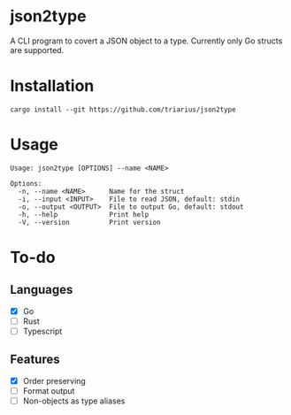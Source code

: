 json2type
===

A CLI program to covert a JSON object to a type. Currently only Go structs are supported.

# Installation
```shell
cargo install --git https://github.com/triarius/json2type
```

# Usage
```
Usage: json2type [OPTIONS] --name <NAME>

Options:
  -n, --name <NAME>      Name for the struct
  -i, --input <INPUT>    File to read JSON, default: stdin
  -o, --output <OUTPUT>  File to output Go, default: stdout
  -h, --help             Print help
  -V, --version          Print version
```

# To-do
## Languages
- [x] Go
- [ ] Rust
- [ ] Typescript

## Features
- [x] Order preserving
- [ ] Format output
- [ ] Non-objects as type aliases
